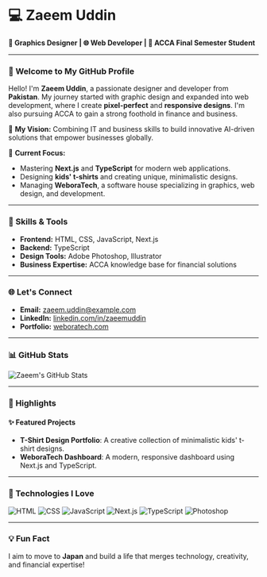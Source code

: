 # 💻 Zaeem Uddin

**🎨 Graphics Designer | 🌐 Web Developer | 📘 ACCA Final Semester Student**

---

### 👋 Welcome to My GitHub Profile

Hello! I'm **Zaeem Uddin**, a passionate designer and developer from **Pakistan**. My journey started with graphic design and expanded into web development, where I create **pixel-perfect** and **responsive designs**. I'm also pursuing ACCA to gain a strong foothold in finance and business.

🌟 **My Vision:** Combining IT and business skills to build innovative AI-driven solutions that empower businesses globally.

📍 **Current Focus:**
- Mastering **Next.js** and **TypeScript** for modern web applications.
- Designing **kids' t-shirts** and creating unique, minimalistic designs.
- Managing **WeboraTech**, a software house specializing in graphics, web design, and development.

---

### 🚀 Skills & Tools

- **Frontend:** HTML, CSS, JavaScript, Next.js
- **Backend:** TypeScript
- **Design Tools:** Adobe Photoshop, Illustrator
- **Business Expertise:** ACCA knowledge base for financial solutions

---

### 🌐 Let's Connect

- **Email:** [zaeem.uddin@example.com](mailto:zaeem.uddin@example.com)
- **LinkedIn:** [linkedin.com/in/zaeemuddin](https://linkedin.com/in/zaeemuddin)
- **Portfolio:** [weboratech.com](https://weboratech.com)

---

### 📊 GitHub Stats

![Zaeem's GitHub Stats](https://github-readme-stats.vercel.app/api?username=zaeemuddin&show_icons=true&theme=radical)

---

### 🎨 Highlights

#### ✨ Featured Projects
- **T-Shirt Design Portfolio**: A creative collection of minimalistic kids' t-shirt designs.
- **WeboraTech Dashboard**: A modern, responsive dashboard using Next.js and TypeScript.

---

### 🌟 Technologies I Love

![HTML](https://img.shields.io/badge/-HTML-E34F26?style=flat-square&logo=html5&logoColor=white)
![CSS](https://img.shields.io/badge/-CSS-1572B6?style=flat-square&logo=css3&logoColor=white)
![JavaScript](https://img.shields.io/badge/-JavaScript-F7DF1E?style=flat-square&logo=javascript&logoColor=black)
![Next.js](https://img.shields.io/badge/-Next.js-000000?style=flat-square&logo=next.js&logoColor=white)
![TypeScript](https://img.shields.io/badge/-TypeScript-3178C6?style=flat-square&logo=typescript&logoColor=white)
![Photoshop](https://img.shields.io/badge/-Photoshop-31A8FF?style=flat-square&logo=adobe-photoshop&logoColor=white)

---

### 💡 Fun Fact

I aim to move to **Japan** and build a life that merges technology, creativity, and financial expertise!
